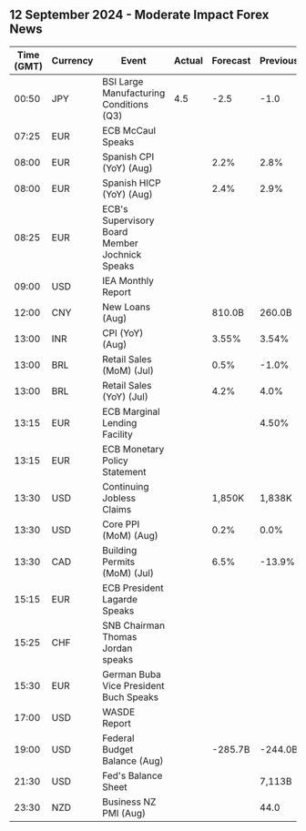 ## 12 September 2024 - Moderate Impact Forex News

| Time (GMT) | Currency | Event | Actual | Forecast | Previous |
|------|----------|-------|--------|----------|----------|
| 00:50 | JPY | BSI Large Manufacturing Conditions (Q3) | 4.5 | -2.5 | -1.0 |
| 07:25 | EUR | ECB McCaul Speaks |  |  |  |
| 08:00 | EUR | Spanish CPI (YoY) (Aug) |  | 2.2% | 2.8% |
| 08:00 | EUR | Spanish HICP (YoY) (Aug) |  | 2.4% | 2.9% |
| 08:25 | EUR | ECB's Supervisory Board Member Jochnick Speaks |  |  |  |
| 09:00 | USD | IEA Monthly Report |  |  |  |
| 12:00 | CNY | New Loans (Aug) |  | 810.0B | 260.0B |
| 13:00 | INR | CPI (YoY) (Aug) |  | 3.55% | 3.54% |
| 13:00 | BRL | Retail Sales (MoM) (Jul) |  | 0.5% | -1.0% |
| 13:00 | BRL | Retail Sales (YoY) (Jul) |  | 4.2% | 4.0% |
| 13:15 | EUR | ECB Marginal Lending Facility |  |  | 4.50% |
| 13:15 | EUR | ECB Monetary Policy Statement |  |  |  |
| 13:30 | USD | Continuing Jobless Claims |  | 1,850K | 1,838K |
| 13:30 | USD | Core PPI (MoM) (Aug) |  | 0.2% | 0.0% |
| 13:30 | CAD | Building Permits (MoM) (Jul) |  | 6.5% | -13.9% |
| 15:15 | EUR | ECB President Lagarde Speaks |  |  |  |
| 15:25 | CHF | SNB Chairman Thomas Jordan speaks |  |  |  |
| 15:30 | EUR | German Buba Vice President Buch Speaks |  |  |  |
| 17:00 | USD | WASDE Report |  |  |  |
| 19:00 | USD | Federal Budget Balance (Aug) |  | -285.7B | -244.0B |
| 21:30 | USD | Fed's Balance Sheet |  |  | 7,113B |
| 23:30 | NZD | Business NZ PMI (Aug) |  |  | 44.0 |
